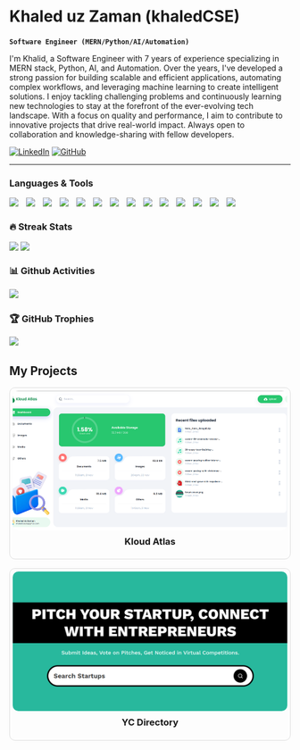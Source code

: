 # Khaled uz Zaman (khaledCSE)

**`Software Engineer (MERN/Python/AI/Automation)`**

I'm Khalid, a Software Engineer with 7 years of experience specializing in MERN stack, Python, AI, and Automation. Over the years, I've developed a strong passion for building scalable and efficient applications, automating complex workflows, and leveraging machine learning to create intelligent solutions. I enjoy tackling challenging problems and continuously learning new technologies to stay at the forefront of the ever-evolving tech landscape. With a focus on quality and performance, I aim to contribute to innovative projects that drive real-world impact. Always open to collaboration and knowledge-sharing with fellow developers.

<!-- Social icons section -->

[![LinkedIn](https://img.shields.io/badge/LinkedIn-%230077B5.svg?style=for-the-badge&logo=linkedin&logoColor=white)](https://linkedin.com/in/khaledCSE10)
[![GitHub](https://img.shields.io/badge/github-%23121011.svg?style=for-the-badge&logo=github&logoColor=white)](https://github.com/khaledCSE)

<!-- [![](https://visitcount.itsvg.in/api?id=khaledCSE&icon=0&color=0)](https://visitcount.itsvg.in) -->

---

<!--
**khaledCSE/khaledCSE** is a ✨ _special_ ✨ repository because its `README.md` (this file) appears on your GitHub profile.

Here are some ideas to get you started:

- 🔭 I’m currently working on ...
- 🌱 I’m currently learning ...
- 👯 I’m looking to collaborate on ...
- 🤔 I’m looking for help with ...
- 💬 Ask me about ...
- 📫 How to reach me: ...
- 😄 Pronouns: ...
- ⚡ Fun fact: ...
-->

### Languages & Tools

<img width="30px" style="padding-right: 10px;" src="https://cdn.jsdelivr.net/gh/devicons/devicon@latest/icons/typescript/typescript-original.svg" />
<img width="30px" style="padding-right: 10px;" src="https://cdn.jsdelivr.net/gh/devicons/devicon@latest/icons/javascript/javascript-original.svg" />
<img width="30px" style="padding-right: 10px;" src="https://cdn.jsdelivr.net/gh/devicons/devicon@latest/icons/nodejs/nodejs-original.svg" />          
<img width="30px" style="padding-right: 10px;" src="https://cdn.jsdelivr.net/gh/devicons/devicon@latest/icons/react/react-original.svg" />
<img width="30px" style="padding-right: 10px;" src="https://cdn.jsdelivr.net/gh/devicons/devicon@latest/icons/nextjs/nextjs-original.svg" />
<img width="30px" style="padding-right: 10px;" src="https://cdn.jsdelivr.net/gh/devicons/devicon@latest/icons/svelte/svelte-original.svg" />
<img width="30px" style="padding-right: 10px;" src="https://cdn.jsdelivr.net/gh/devicons/devicon@latest/icons/python/python-original.svg" />
<img width="30px" style="padding-right: 10px;" src="https://cdn.jsdelivr.net/gh/devicons/devicon@latest/icons/flask/flask-original-wordmark.svg" />
<img width="30px" style="padding-right: 10px;" src="https://cdn.jsdelivr.net/gh/devicons/devicon@latest/icons/opencv/opencv-original-wordmark.svg" />
<img width="30px" style="padding-right: 10px;" src="https://cdn.jsdelivr.net/gh/devicons/devicon@latest/icons/amazonwebservices/amazonwebservices-plain-wordmark.svg" />
<img width="30px" style="padding-right: 10px;" src="https://cdn.jsdelivr.net/gh/devicons/devicon@latest/icons/azure/azure-original.svg" />
<img width="30px" style="padding-right: 10px;" src="https://cdn.jsdelivr.net/gh/devicons/devicon@latest/icons/azuresqldatabase/azuresqldatabase-original.svg" />
<img width="30px" style="padding-right: 10px;" src="https://cdn.jsdelivr.net/gh/devicons/devicon@latest/icons/mongodb/mongodb-original-wordmark.svg" />
<img width="30px" style="padding-right: 10px;" src="https://cdn.jsdelivr.net/gh/devicons/devicon@latest/icons/archlinux/archlinux-original.svg" />

### 🔥 Streak Stats

![](https://github-readme-streak-stats.herokuapp.com/?user=khaledCSE&theme=panda&hide_border=false)
![](https://github-readme-stats.vercel.app/api?username=khaledCSE&theme=panda&hide_border=false&include_all_commits=true&count_private=true)

### 📊 Github Activities

![](https://github-readme-stats.vercel.app/api/top-langs/?username=khaledCSE&theme=panda&hide_border=false&include_all_commits=true&count_private=true&layout=compact)

### 🏆 GitHub Trophies

![](https://github-profile-trophy.vercel.app/?username=khaledCSE&theme=panda&no-frame=false&no-bg=true&margin-w=4)

## My Projects

<div style="display: flex; flex-wrap: wrap; gap: 1rem;">
  <a href="https://kloud-atlas.vercel.app/sign-in" target="_blank" style="text-decoration: none; color: inherit;">
      <div style="border: 1px solid #ddd; padding: 5px; text-align: center; border-radius: 10px; display: flex; flex-direction: column; align-items: center;">
        <img src="https://github.com/khaledCSE/kloud-atlas/raw/main/public/docs/dashboard.png?raw=true" alt="Project 1" style="width: 100%; height: 250px; object-fit: cover; border-radius: 10px;">
        <h3 style="margin-top: 10px;">Kloud Atlas</h3>
      </div>
  </a>
  <a href="https://yc-directory-blond.vercel.app/" target="_blank" style="text-decoration: none; color: inherit;">
      <div style="border: 1px solid #ddd; padding: 5px; text-align: center; border-radius: 10px; display: flex; flex-direction: column; align-items: center;">
        <img src="https://github.com/khaledCSE/yc-directory/raw/main/public/cover.png?raw=true" alt="Project 1" style="width: 500px; height: 250px; object-fit: cover; border-radius: 10px;">
        <h3 style="margin-top: 10px;">YC Directory</h3>
      </div>
  </a>
</div>
